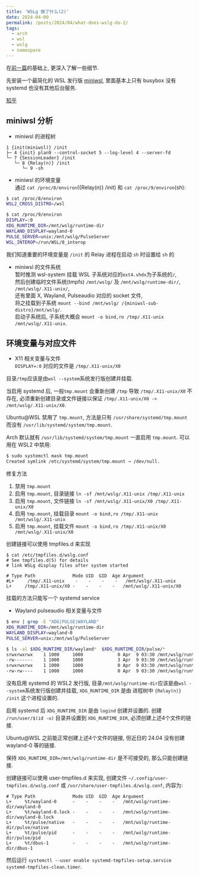```yaml
---
title: 'WSLg 做了什么(2)'
date: 2024-04-09
permalink: /posts/2024/04/what-does-wslg-do-2/
tags:
  - arch
  - wsl
  - wslg
  - namespace
---
```


在[前一篇](2024-03-08-what-does-wslg-do.md)的基础上, 更深入了解一些细节.  

先安装一个最简化的 WSL 发行版 [miniwsl](https://github.com/0xbadfca11/miniwsl), 里面基本上只有 busybox 没有 systemd 也没有其他后台服务.  

[知乎](https://zhuanlan.zhihu.com/p/691590843)

## miniwsl 分析
- miniwsl 的进程树  
```
1 {init(miniwsl)} /init
├─ 4 {init} plan9 --control-socket 5 --log-level 4 --server-fd
└─ 7 {SessionLeader} /init
   └─ 8 {Relay(n)} /init
      └─ 9 -sh
```

- miniwsl 的环境变量  
通过 `cat /proc/8/environ`({Relay(n)} /init) 和 `cat /proc/9/environ`(sh):  
```sh
$ cat /proc/8/environ
WSL2_CROSS_DISTRO=/wsl

$ cat /proc/9/environ
DISPLAY=:0
XDG_RUNTIME_DIR=/mnt/wslg/runtime-dir
WAYLAND_DISPLAY=wayland-0
PULSE_SERVER=unix:/mnt/wslg/PulseServer
WSL_INTEROP=/run/WSL/8_interop
```
我们知道重要的环境变量是 `/init` 的 Relay 进程在启动 `sh` 时设置给 `sh` 的  

- miniwsl 的文件系统  
暂时推测 wsl-system 挂载 WSL 子系统对应的`ext4.vhdx`为子系统的`/`,  
然后创建临时文件系统(tmpfs) `/mnt/wslg/` 及 `/mnt/wslg/runtime-dir/`, `/mnt/wslg/.X11-unix/`,  
还有里面 X, Wayland, Pulseaudio 对应的 socket 文件,  
将之挂载到子系统 `mount --bind /mnt/wslg/ /{miniwsl-sub-distro}/mnt/wslg/`.  
启动子系统后, 子系统大概会 `mount -o bind,ro /tmp/.X11-unix /mnt/wslg/.X11-unix`.  

## 环境变量与对应文件  
- X11 相关变量与文件  
  `DISPLAY=:0` 对应的文件是 `/tmp/.X11-unix/X0`  

目录`/tmp`应该是由`wsl --system`系统发行版创建并挂载.  

当启用 systemd 后, 一般`tmp.mount` 会重新创建 `/tmp` 导致 `/tmp/.X11-unix/X0` 不存在, 必须重新创建目录或文件链接以保证 `/tmp/.X11-unix/X0 -> /mnt/wslg/.X11-unix/X0`.  

Ubuntu@WSL 禁用了 `tmp.mount`, 方法是只有 `/usr/share/systemd/tmp.mount` 而没有 `/usr/lib/systemd/system/tmp.mount`.  

Arch 默认就有 `/usr/lib/systemd/system/tmp.mount` 一直启用 `tmp.mount`. 可以用在 WSL2 中禁用:  
```sh
$ sudo systemctl mask tmp.mount
Created symlink /etc/systemd/system/tmp.mount → /dev/null.
```

修复方法
1. 禁用 `tmp.mount`
2. 启用 `tmp.mount`, 目录链接 `ln -sf /mnt/wslg/.X11-unix /tmp/.X11-unix`
3. 启用 `tmp.mount`, 文件链接 `ln -sf /mnt/wslg/.X11-unix/X0 /tmp/.X11-unix/X0`
4. 启用 `tmp.mount`, 挂载目录 `mount -o bind,ro /tmp/.X11-unix /mnt/wslg/.X11-unix`
5. 启用 `tmp.mount`, 挂载文件 `mount -o bind,ro /tmp/.X11-unix/X0 /mnt/wslg/.X11-unix/X0`

创建链接可以使用 tmpfiles.d 来实现
```
$ cat /etc/tmpfiles.d/wslg.conf
# See tmpfiles.d(5) for details
# link WSLg display files after system started

# Type Path              Mode UID  GID  Age Argument
#L+     /tmp/.X11-unix    -    -    -    -   /mnt/wslg/.X11-unix
L+     /tmp/.X11-unix/X0 -    -    -    -   /mnt/wslg/.X11-unix/X0
```

挂载的方法只能写一个 systemd service 

- Wayland pulseaudio 相关变量与文件  

```sh
$ env | grep -E "XDG|PULSE|WAYLAND"
XDG_RUNTIME_DIR=/mnt/wslg/runtime-dir
WAYLAND_DISPLAY=wayland-0
PULSE_SERVER=unix:/mnt/wslg/PulseServer

$ ls -al $XDG_RUNTIME_DIR/wayland*  $XDG_RUNTIME_DIR/pulse/*
srwxrwxrwx    1 1000     1000             0 Apr  9 03:30 /mnt/wslg/runtime-dir/pulse/native
-rw-------    1 1000     1000             3 Apr  9 03:30 /mnt/wslg/runtime-dir/pulse/pid
srwxrwxrwx    1 1000     1000             0 Apr  9 03:30 /mnt/wslg/runtime-dir/wayland-0
-rw-rw----    1 1000     1000             0 Apr  9 03:30 /mnt/wslg/runtime-dir/wayland-0.lock
```

没有启用 systemd 的 WSL2 发行版, 目录`/mnt/wslg/runtime-dir`应该是由`wsl --system`系统发行版创建并挂载, `XDG_RUNTIME_DIR` 是由 进程树中 `{Relay(n)} /init` 这个进程设置的.  

启用 systemd 后 `XDG_RUNTIME_DIR` 是由 `logind` 创建并设置的. 创建 `/run/user/$(id -u)` 目录并设置到 `XDG_RUNTIME_DIR`, 必须创建上述4个文件的链接.  

Ubuntu@WSL 之前能正常创建上述4个文件的链接, 但近日的 24.04 没有创建 wayland-0 等的链接.  

保持 `XDG_RUNTIME_DIR=/mnt/wslg/runtime-dir` 是不可接受的, 那么只能创建链接.  

创建链接可以使用 user-tmpfiles.d 来实现, 创建文件 `~/.config/user-tmpfiles.d/wslg.conf` 或 `/usr/share/user-tmpfiles.d/wslg.conf`, 内容为:  
```
# Type Path              Mode UID  GID  Age Argument
L+     %t/wayland-0      -    -    -    -   /mnt/wslg/runtime-dir/wayland-0
L+     %t/wayland-0.lock -    -    -    -   /mnt/wslg/runtime-dir/wayland-0.lock
L+     %t/pulse/native   -    -    -    -   /mnt/wslg/runtime-dir/pulse/native
L+     %t/pulse/pid      -    -    -    -   /mnt/wslg/runtime-dir/pulse/pid
L+     %t/dbus-1         -    -    -    -   /mnt/wslg/runtime-dir/dbus-1
```
然后运行 `systemctl --user enable systemd-tmpfiles-setup.service  systemd-tmpfiles-clean.timer`.
